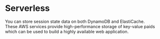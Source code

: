 # Serverless

You can store session state data on both DynamoDB and ElastiCache. These AWS services provide high-performance storage of key-value paids which can be used to build a highly available web application.
